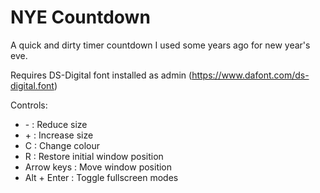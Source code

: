 # NYE Countdown

A quick and dirty timer countdown I used some years ago for new year's eve.

Requires DS-Digital font installed as admin (https://www.dafont.com/ds-digital.font)

Controls:

* \- : Reduce size
* \+ : Increase size
* C : Change colour
* R : Restore initial window position
* Arrow keys : Move window position
* Alt + Enter : Toggle fullscreen modes

